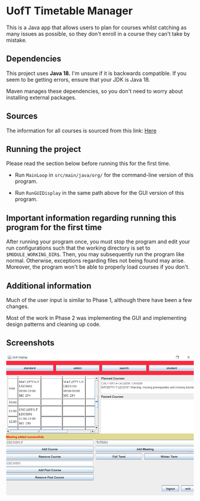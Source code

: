 # UofT Timetable Manager

This is a Java app that allows users to plan for courses whilst catching as many issues as possible,
so they don't enroll in a course they can't take by mistake.

## Dependencies

This project uses **Java 18.**
I'm unsure if it is backwards compatible.
If you seem to be getting errors, ensure that your JDK is Java 18.

Maven manages these dependencies, so you don't need to worry about installing external packages.

## Sources

The information for all courses is sourced from this link: [Here](https://timetable.iit.artsci.utoronto.ca/api/20229/courses?org=&section=F,S,Y)

## Running the project

Please read the section below before running this for the first time.

- Run `MainLoop` in `src/main/java/org/` for the command-line version of this program.

- Run `RunGUIDisplay` in the same path above for the GUI version of this program.

## Important information regarding running this program for the  first time

After running your program once, you must stop the program and edit your run
configurations such that the
working directory is set
to `$MODULE_WORKING_DIR$`.
Then, you may subsequently run the program like normal.
Otherwise, exceptions regarding files
not being found may arise.
Moreover, the program won't be able to properly load courses if you don't.

## Additional information

Much of the user input is similar to Phase 1, although there have been a few changes.

Most of the work in Phase 2 was implementing the GUI and implementing design patterns and cleaning up code.

## Screenshots

![](.README_images/6a1de7c7.png)
